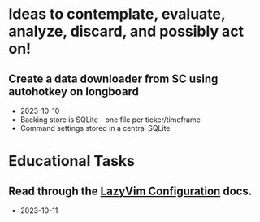 # Ideas to contemplate, evaluate, analyze, discard, and possibly act on!

## Create a data downloader from SC using autohotkey on longboard
- 2023-10-10
- Backing store is SQLite - one file per ticker/timeframe
- Command settings stored in a central SQLite


# Educational Tasks

## Read through the [LazyVim Configuration](https://www.lazyvim.org/configuration) docs.
- 2023-10-11
